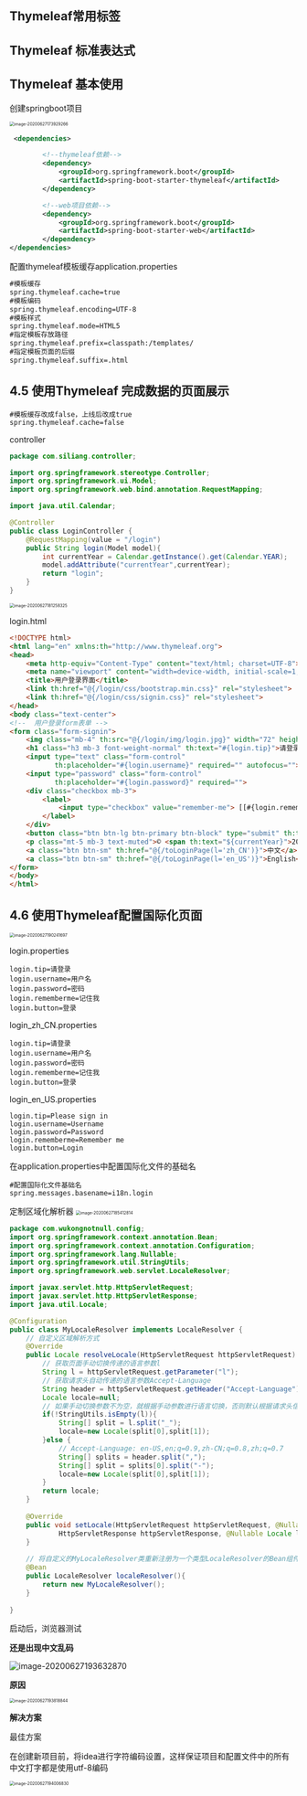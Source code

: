 ## Thymeleaf常用标签



##  Thymeleaf 标准表达式



## Thymeleaf 基本使用



创建springboot项目

<img src="../img/image-20200627173929266.png" alt="image-20200627173929266" style="zoom:50%;" />



```xml
 <dependencies>

        <!--thymeleaf依赖-->
        <dependency>
            <groupId>org.springframework.boot</groupId>
            <artifactId>spring-boot-starter-thymeleaf</artifactId>
        </dependency>

        <!--web项目依赖-->
        <dependency>
            <groupId>org.springframework.boot</groupId>
            <artifactId>spring-boot-starter-web</artifactId>
        </dependency>
</dependencies>

```

配置thymeleaf模板缓存application.properties

```xml
#模板缓存
spring.thymeleaf.cache=true
#模板编码
spring.thymeleaf.encoding=UTF-8
#模板样式
spring.thymeleaf.mode=HTML5
#指定模板存放路径
spring.thymeleaf.prefix=classpath:/templates/
#指定模板页面的后缀
spring.thymeleaf.suffix=.html
```



## 4.5 使用Thymeleaf 完成数据的页面展示

```properites
#模板缓存改成false，上线后改成true
spring.thymeleaf.cache=false
```

controller

```java
package com.siliang.controller;

import org.springframework.stereotype.Controller;
import org.springframework.ui.Model;
import org.springframework.web.bind.annotation.RequestMapping;

import java.util.Calendar;

@Controller
public class LoginController {
    @RequestMapping(value = "/login")
    public String login(Model model){
        int currentYear = Calendar.getInstance().get(Calendar.YEAR);
        model.addAttribute("currentYear",currentYear);
        return "login";
    }
}
```

<img src="../img/image-20200627181258325.png" alt="image-20200627181258325" style="zoom:50%;" />



login.html

```html
<!DOCTYPE html>
<html lang="en" xmlns:th="http://www.thymeleaf.org">
<head>
    <meta http-equiv="Content-Type" content="text/html; charset=UTF-8">
    <meta name="viewport" content="width=device-width, initial-scale=1,shrink-to-fit=no">
    <title>用户登录界面</title>
    <link th:href="@{/login/css/bootstrap.min.css}" rel="stylesheet">
    <link th:href="@{/login/css/signin.css}" rel="stylesheet">
</head>
<body class="text-center">
<!--  用户登录form表单 -->
<form class="form-signin">
    <img class="mb-4" th:src="@{/login/img/login.jpg}" width="72" height="72">
    <h1 class="h3 mb-3 font-weight-normal" th:text="#{login.tip}">请登录</h1>
    <input type="text" class="form-control"
           th:placeholder="#{login.username}" required="" autofocus="">
    <input type="password" class="form-control"
           th:placeholder="#{login.password}" required="">
    <div class="checkbox mb-3">
        <label>
            <input type="checkbox" value="remember-me"> [[#{login.rememberme}]]
        </label>
    </div>
    <button class="btn btn-lg btn-primary btn-block" type="submit" th:text="#{login.button}">登录</button>
    <p class="mt-5 mb-3 text-muted">© <span th:text="${currentYear}">2018</span>-<span th:text="${currentYear}+1">2019</span></p>
    <a class="btn btn-sm" th:href="@{/toLoginPage(l='zh_CN')}">中文</a>
    <a class="btn btn-sm" th:href="@{/toLoginPage(l='en_US')}">English</a>
</form>
</body>
</html>

```



## 4.6 使用Thymeleaf配置国际化页面

<img src="../img/image-20200627190241697.png" alt="image-20200627190241697" style="zoom:50%;" />



login.properties

```properties
login.tip=请登录
login.username=用户名
login.password=密码
login.rememberme=记住我
login.button=登录
```

login_zh_CN.properties

```properties
login.tip=请登录
login.username=用户名
login.password=密码
login.rememberme=记住我
login.button=登录
```

login_en_US.properties

```properties
login.tip=Please sign in
login.username=Username
login.password=Password
login.rememberme=Remember me
login.button=Login
```

在application.properties中配置国际化文件的基础名

```properties
#配置国际化文件基础名
spring.messages.basename=i18n.login
```

定制区域化解析器
<img src="../img/image-20200627185412814.png" alt="image-20200627185412814" style="zoom:50%;" />

```java
package com.wukongnotnull.config;
import org.springframework.context.annotation.Bean;
import org.springframework.context.annotation.Configuration;
import org.springframework.lang.Nullable;
import org.springframework.util.StringUtils;
import org.springframework.web.servlet.LocaleResolver;

import javax.servlet.http.HttpServletRequest;
import javax.servlet.http.HttpServletResponse;
import java.util.Locale;

@Configuration
public class MyLocaleResolver implements LocaleResolver {
    // 自定义区域解析方式
    @Override
    public Locale resolveLocale(HttpServletRequest httpServletRequest) {
        // 获取页面手动切换传递的语言参数l
        String l = httpServletRequest.getParameter("l");
        // 获取请求头自动传递的语言参数Accept-Language
        String header = httpServletRequest.getHeader("Accept-Language");
        Locale locale=null;
        // 如果手动切换参数不为空，就根据手动参数进行语言切换，否则默认根据请求头信息切换
        if(!StringUtils.isEmpty(l)){
            String[] split = l.split("_");
            locale=new Locale(split[0],split[1]);
        }else {
            // Accept-Language: en-US,en;q=0.9,zh-CN;q=0.8,zh;q=0.7
            String[] splits = header.split(",");
            String[] split = splits[0].split("-");
            locale=new Locale(split[0],split[1]);
        }
        return locale;
    }
    
    @Override
    public void setLocale(HttpServletRequest httpServletRequest, @Nullable
            HttpServletResponse httpServletResponse, @Nullable Locale locale) {
    }
    
    // 将自定义的MyLocaleResolver类重新注册为一个类型LocaleResolver的Bean组件
    @Bean
    public LocaleResolver localeResolver(){
        return new MyLocaleResolver();
    }
    
}
```

启动后，浏览器测试

**还是出现中文乱码**

![image-20200627193632870](../img/image-20200627193632870.png)

**原因**

<img src="../img/image-20200627193818844.png" alt="image-20200627193818844" style="zoom:50%;" />

**解决方案**

最佳方案

在创建新项目前，将idea进行字符编码设置，这样保证项目和配置文件中的所有中文打字都是使用utf-8编码

<img src="../img/image-20200627194006830.png" alt="image-20200627194006830" style="zoom:50%;" />









